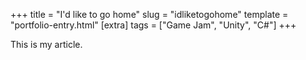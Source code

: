 +++
title = "I'd like to go home"
slug = "idliketogohome"
template = "portfolio-entry.html"
[extra]
tags = ["Game Jam", "Unity", "C#"]
+++

This is my article.
